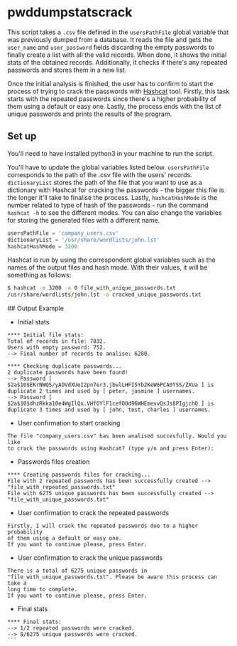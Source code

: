 # pwddumpstatscrack

This script takes a `.csv` file defined in the `usersPathFile` global variable 
that was previously dumped from a database. 
It reads the file and gets the `user_name` and `user_password` fields 
discarding the empty passwords to finally create 
a list with all the valid records. When done, it shows the initial stats 
of the obtained records. Additionally, it checks 
if there's any repeated passwords and stores them in a new list. 

Once the initial analysis is finished, the user has to confirm to start the process of 
trying to crack the passwords with [Hashcat](https://hashcat.net/hashcat0) tool. Firstly, this task starts 
with the repeated passwords since there's a higher 
probability of them using a default or easy one. Lastly, the process ends 
with the list of unique passwords and prints the
results of the program.

## Set up

You'll need to have installed python3 in your machine to run the script.

You'll have to update the global variables listed below. `usersPathFile` 
corresponds to the path of the .csv file with the users' records. 
`dictionaryList`
stores the path of the file that you want to use as a dictionary with 
Hashcat for cracking the passwords - the bigger this file is the longer 
it'll take
to finalise the process. Lastly, `hashcatHashMode` is the number related 
to type of hash of the passwords - run the command `hashcat -h` to see the 
different modes.
You can also change the variables for storing the generated files with a 
different name.
```python
usersPathFile = 'company_users.csv' 
dictionaryList = '/usr/share/wordlists/john.lst'
hashcatHashMode = 3200 
```

Hashcat is run by using the correspondent global variables such as the 
names of the output files and hash mode. With their values, it will be 
something 
as follows:
```bash
$ hashcat -m 3200 -a 0 file_with_unique_passwords.txt 
/usr/share/wordlists/john.lst -o cracked_unique_passwords.txt
```

## Output Example

* Initial stats

```
**** Initial file stats:
Total of records in file: 7032.
Users with empty password: 752.
--> Final number of records to analise: 6280.

**** Checking duplicate passwords...
2 duplicate passwords have been found!
--> Password [ 
$2a$10$EKrNWQS/yAOVdXUeI2pn7er3.jbwlLHFI5Yb2KeW6PCA0YSS/ZXUa ] is 
duplicate 2 times and used by [ peter, jasmine ] usernames.
--> Password [ 
$2a$10$dhzRkka10e4WgIlQx.VHfOYlF1cefOOd96WHEmevvQsJs8PIgjchO ] is 
duplicate 3 times and used by [ john, test, charles ] usernames.
```

* User confirmation to start cracking

```
The file "company_users.csv" has been analised succesfully. Would you like 
to crack the passwords using Hashcat? (type y/n and press Enter):
```

* Passwords files creation

```
**** Creating passwords files for cracking...
File with 2 repeated passwords has been successfully created --> 
"file_with_repeated_passwords.txt"
File with 6275 unique passwords has been successfully created --> 
"file_with_unique_passwords.txt"
```

* User confirmation to crack the repeated passwords

```
Firstly, I will crack the repeated passwords due to a higher probability 
of them using a default or easy one.
If you want to continue please, press Enter.
```

* User confirmation to crack the unique passwords

```
There is a total of 6275 unique passwords in 
"file_with_unique_passwords.txt". Please be aware this process can take a 
long time to complete.
If you want to continue please, press Enter. 
```

* Final stats

````
**** Final stats:
--> 1/2 repeated passwords were cracked.
--> 8/6275 unique passwords were cracked.
```
